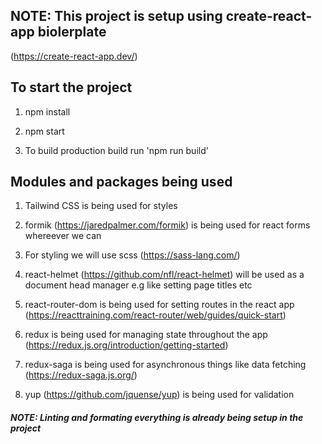 ## NOTE: This project is setup using create-react-app biolerplate

(https://create-react-app.dev/)
## To start the project

1. npm install

2. npm start

3. To build production build run 'npm run build'

## Modules and packages being used

1. Tailwind CSS is being used for styles

2. formik (https://jaredpalmer.com/formik) is being used for react forms whereever we can

3. For styling we will use scss (https://sass-lang.com/)

4. react-helmet (https://github.com/nfl/react-helmet) will be used as a document head manager e.g like setting page titles etc

5. react-router-dom is being used for setting routes in the react app (https://reacttraining.com/react-router/web/guides/quick-start)

6. redux is being used for managing state throughout the app (https://redux.js.org/introduction/getting-started)

7. redux-saga is being used for asynchronous things like data fetching (https://redux-saga.js.org/)

8. yup (https://github.com/jquense/yup) is being used for validation

##### NOTE: Linting and formating everything is already being setup in the project
